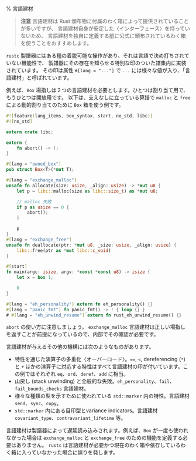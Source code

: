 % 言語建材

> **注意** 言語建材は Rust 頒布物に付属のわく箱によって提供されていることが多いですが、
> 言語建材自身が安定した〈インターフェース〉を持っていないため、
> 言語建材を独自に定義する前に公式に頒布されているわく箱を使うことをおすすめします。

<!-- > **Note**: lang items are often provided by crates in the Rust distribution,
> and lang items themselves have an unstable interface. It is recommended to use
> officially distributed crates instead of defining your own lang items.-->

`rustc` 製譜器にはある種の着脱可能な操作があり、それは言語で決め打ちされていない機能性で、
製譜器にその存在を知らせる特別な印のついた譜集内に実装されています。
その印は属性 `#[lang = "..."]` で `...` には様々な値が入り、「言語建材」と呼ばれています。

<!--The `rustc` compiler has certain pluggable operations, that is,
functionality that isn't hard-coded into the language, but is
implemented in libraries, with a special marker to tell the compiler
it exists. The marker is the attribute `#[lang = "..."]` and there are
various different values of `...`, i.e. various different 'lang
items'.-->

例えば、`Box` 場指しは２つの言語建材を必要とします。ひとつは割り当て用で、もうひとつは開放用です。
以下は、支えなしに立っている算譜で `malloc` と `free` による動的割り当てのために `Box` 糖を使う例です。

<!--For example, `Box` pointers require two lang items, one for allocation
and one for deallocation. A freestanding program that uses the `Box`
sugar for dynamic allocations via `malloc` and `free`:-->

```rust
#![feature(lang_items, box_syntax, start, no_std, libc)]
#![no_std]

extern crate libc;

extern {
    fn abort() -> !;
}

#[lang = "owned_box"]
pub struct Box<T>(*mut T);

#[lang = "exchange_malloc"]
unsafe fn allocate(size: usize, _align: usize) -> *mut u8 {
    let p = libc::malloc(size as libc::size_t) as *mut u8;

    // malloc 失敗
    if p as usize == 0 {
        abort();
    }

    p
}
#[lang = "exchange_free"]
unsafe fn deallocate(ptr: *mut u8, _size: usize, _align: usize) {
    libc::free(ptr as *mut libc::c_void)
}

#[start]
fn main(argc: isize, argv: *const *const u8) -> isize {
    let x = box 1;

    0
}

#[lang = "eh_personality"] extern fn eh_personality() {}
#[lang = "panic_fmt"] fn panic_fmt() -> ! { loop {} }
# #[lang = "eh_unwind_resume"] extern fn rust_eh_unwind_resume() {}
```

`abort` の使い方に注意しましょう。
`exchange_malloc` 言語建材は正しい場指しを返すことが前提になっているので、内部でその確認が必要です。

<!--Note the use of `abort`: the `exchange_malloc` lang item is assumed to
return a valid pointer, and so needs to do the check internally.-->

言語建材が与えるその他の機構には次のようなものがあります。

<!-- Other features provided by lang items include: -->

- 特性を通じた演算子の多重化〈オーバーロード〉。`==`, `<`, dereferencing (`*`) と `+` ほかの演算子に対応する特性はすべて言語建材の印が付いています。この例ではそれぞれ `eq`、`ord`、`deref`、`add` に相当。
- 山戻し (stack unwinding) と全般的な失敗。`eh_personality`、`fail`、`fail_bounds_checks` 言語建材。
- 様々な種類の型を示すために使われている `std::marker` 内の特性。言語建材 `send`、`sync`、`copy`。
- `std::marker` 内にある目印型とvariance indicators。言語建材 `covariant_type`、`contravariant_lifetime` 等。

<!--- overloadable operators via traits: the traits corresponding to the
  `==`, `<`, dereferencing (`*`) and `+` (etc.) operators are all
  marked with lang items; those specific four are `eq`, `ord`,
  `deref`, and `add` respectively.
- stack unwinding and general failure; the `eh_personality`, `fail`
  and `fail_bounds_checks` lang items.
- the traits in `std::marker` used to indicate types of
  various kinds; lang items `send`, `sync` and `copy`.
- the marker types and variance indicators found in
  `std::marker`; lang items `covariant_type`,
  `contravariant_lifetime`, etc.-->

言語建材は製譜器によって遅延読み込みされます。例えば、`Box` が一度も使われなかった場合は
`exchange_malloc` と `exchange_free` のための機能を定義する必要はありません。
`rustc` は言語建材が必要かつ現在のわく箱や依存しているわく箱に入っていなかった場合に誤りを発します。

<!--Lang items are loaded lazily by the compiler; e.g. if one never uses
`Box` then there is no need to define functions for `exchange_malloc`
and `exchange_free`. `rustc` will emit an error when an item is needed
but not found in the current crate or any that it depends on.-->
